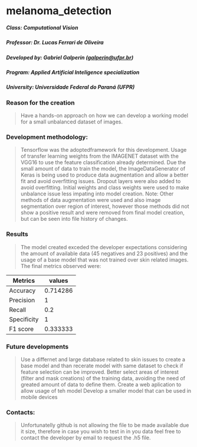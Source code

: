 # melanoma_detection

##### Class: Computational Vision
##### Professor: Dr. Lucas Ferrari de Oliveira
##### Developed by: Gabriel Galperin (galperin@ufpr.br)
##### Program: Applied Artificial Inteligence specialization
##### University: Universidade Federal do Paraná (UFPR)

### Reason for the creation
> Have a hands-on approach on how we can develop a working model for a small unbalanced dataset of images. 

### Development methodology:
> Tensorflow was the adoptedframework for this development. 
> Usage of transfer learning weights from the IMAGENET dataset with the VGG16 to use the feature classification already determined. 
> Due the small amount of data to train the model, the ImageDataGenerator of Keras is being used to produce data augmentation and allow a better fit and avoid overfitting issues.
> Dropout layers were also added to avoid overfitting. 
> Initial weights and class weights were used to make unbalance issue less impating into model creation. 
> Note:  Other methods of data augmentation were used and also image segmentation over region of interest, however those methods did not show a positive result and were removed from final model creation, but can be seen into file history of changes. 

### Results
> The model created exceded the developer expectations considering the amount of available data (45 negatives and 23 positives) and the usage of a base model that was not trained over skin related images. 
> The final metrics observed were: 


  Metrics     |    values
------------- | -------------
   Accuracy   |    0.714286
   Precision  |    1
   Recall     |    0.2
 Specificity  |    1
   F1 score   |    0.333333

### Future developments
> Use a differnet and large database related to skin issues to create a base model and than recerate model with same dataset to check if feature selection can be improved.
> Better select areas of interest (filter and mask creations) of the training data, avoiding the need of greated amount of data to define them.
> Create a web aplication to allow usage of teh model
> Develop a smaller model that can be used in mobile devices

### Contacts:  
> Unfortunatelly github is not allowing the file to be made available due it size, therefore in case you wish to test in in you data feel free to contact the developer by email to request the .h5 file.
